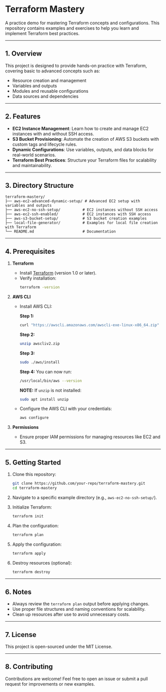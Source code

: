 # Terraform Mastery

A practice demo for mastering Terraform concepts and configurations. This repository contains examples and exercises to help you learn and implement Terraform best practices.

---

## 1. Overview
This project is designed to provide hands-on practice with Terraform, covering basic to advanced concepts such as:
- Resource creation and management
- Variables and outputs
- Modules and reusable configurations
- Data sources and dependencies

---

## 2. Features

- **EC2 Instance Management**: Learn how to create and manage EC2 instances with and without SSH access.
- **S3 Bucket Provisioning**: Automate the creation of AWS S3 buckets with custom tags and lifecycle rules.
- **Dynamic Configurations**: Use variables, outputs, and data blocks for real-world scenarios.
- **Terraform Best Practices**: Structure your Terraform files for scalability and maintainability.

---

## 3. Directory Structure

```
terraform-mastery/
├── aws-ec2-advanced-dynamic-setup/ # Advanced EC2 setup with variables and outputs
├── aws-ec2-no-ssh-setup/          # EC2 instances without SSH access
├── aws-ec2-ssh-enabled/           # EC2 instances with SSH access
├── aws-s3-bucket-setup/           # S3 bucket creation examples
├── local-file-generator/          # Examples for local file creation with Terraform
└── README.md                      # Documentation
```

---

## 4. Prerequisites

1. **Terraform**
   - Install [Terraform](https://www.terraform.io/downloads) (version 1.0 or later).
   - Verify installation:
     ```bash
     terraform -version
     ```

2. **AWS CLI**
   - Install AWS CLI:
     
     **Step 1:**
     ```bash
     curl "https://awscli.amazonaws.com/awscli-exe-linux-x86_64.zip" -o "awscliv2.zip"
     ```
     
     **Step 2:**
     ```bash
     unzip awscliv2.zip
     ```
     
     **Step 3:**
     ```bash
     sudo ./aws/install
     ```
     
     **Step 4:**
     You can now run:
     ```bash
     /usr/local/bin/aws --version
     ```

     **NOTE:** If `unzip` is not installed:
     ```bash
     sudo apt install unzip
     ```

   - Configure the AWS CLI with your credentials:
     ```bash
     aws configure
     ```

3. **Permissions**
   - Ensure proper IAM permissions for managing resources like EC2 and S3.

---

## 5. Getting Started

1. Clone this repository:
   ```bash
   git clone https://github.com/your-repo/terraform-mastery.git
   cd terraform-mastery
   ```

2. Navigate to a specific example directory (e.g., `aws-ec2-no-ssh-setup/`).

3. Initialize Terraform:
   ```bash
   terraform init
   ```

4. Plan the configuration:
   ```bash
   terraform plan
   ```

5. Apply the configuration:
   ```bash
   terraform apply
   ```

6. Destroy resources (optional):
   ```bash
   terraform destroy
   ```

---

## 6. Notes
- Always review the `terraform plan` output before applying changes.
- Use proper file structures and naming conventions for scalability.
- Clean up resources after use to avoid unnecessary costs.

---

## 7. License
This project is open-sourced under the MIT License.

---

## 8. Contributing
Contributions are welcome! Feel free to open an issue or submit a pull request for improvements or new examples.